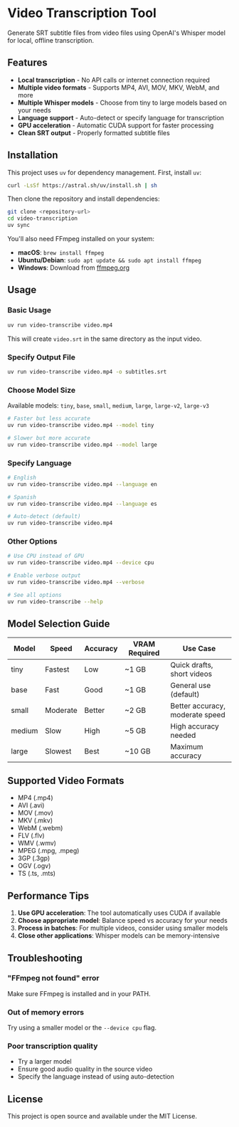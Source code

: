 # Video Transcription Tool

Generate SRT subtitle files from video files using OpenAI's Whisper model for local, offline transcription.

## Features

- **Local transcription** - No API calls or internet connection required
- **Multiple video formats** - Supports MP4, AVI, MOV, MKV, WebM, and more
- **Multiple Whisper models** - Choose from tiny to large models based on your needs
- **Language support** - Auto-detect or specify language for transcription
- **GPU acceleration** - Automatic CUDA support for faster processing
- **Clean SRT output** - Properly formatted subtitle files

## Installation

This project uses `uv` for dependency management. First, install `uv`:

```bash
curl -LsSf https://astral.sh/uv/install.sh | sh
```

Then clone the repository and install dependencies:

```bash
git clone <repository-url>
cd video-transcription
uv sync
```

You'll also need FFmpeg installed on your system:

- **macOS**: `brew install ffmpeg`
- **Ubuntu/Debian**: `sudo apt update && sudo apt install ffmpeg`
- **Windows**: Download from [ffmpeg.org](https://ffmpeg.org/download.html)

## Usage

### Basic Usage

```bash
uv run video-transcribe video.mp4
```

This will create `video.srt` in the same directory as the input video.

### Specify Output File

```bash
uv run video-transcribe video.mp4 -o subtitles.srt
```

### Choose Model Size

Available models: `tiny`, `base`, `small`, `medium`, `large`, `large-v2`, `large-v3`

```bash
# Faster but less accurate
uv run video-transcribe video.mp4 --model tiny

# Slower but more accurate
uv run video-transcribe video.mp4 --model large
```

### Specify Language

```bash
# English
uv run video-transcribe video.mp4 --language en

# Spanish
uv run video-transcribe video.mp4 --language es

# Auto-detect (default)
uv run video-transcribe video.mp4
```

### Other Options

```bash
# Use CPU instead of GPU
uv run video-transcribe video.mp4 --device cpu

# Enable verbose output
uv run video-transcribe video.mp4 --verbose

# See all options
uv run video-transcribe --help
```

## Model Selection Guide

| Model    | Speed      | Accuracy | VRAM Required | Use Case                        |
|----------|------------|----------|---------------|---------------------------------|
| tiny     | Fastest    | Low      | ~1 GB         | Quick drafts, short videos      |
| base     | Fast       | Good     | ~1 GB         | General use (default)           |
| small    | Moderate   | Better   | ~2 GB         | Better accuracy, moderate speed |
| medium   | Slow       | High     | ~5 GB         | High accuracy needed            |
| large    | Slowest    | Best     | ~10 GB        | Maximum accuracy                |

## Supported Video Formats

- MP4 (.mp4)
- AVI (.avi)
- MOV (.mov)
- MKV (.mkv)
- WebM (.webm)
- FLV (.flv)
- WMV (.wmv)
- MPEG (.mpg, .mpeg)
- 3GP (.3gp)
- OGV (.ogv)
- TS (.ts, .mts)

## Performance Tips

1. **Use GPU acceleration**: The tool automatically uses CUDA if available
2. **Choose appropriate model**: Balance speed vs accuracy for your needs
3. **Process in batches**: For multiple videos, consider using smaller models
4. **Close other applications**: Whisper models can be memory-intensive

## Troubleshooting

### "FFmpeg not found" error
Make sure FFmpeg is installed and in your PATH.

### Out of memory errors
Try using a smaller model or the `--device cpu` flag.

### Poor transcription quality
- Try a larger model
- Ensure good audio quality in the source video
- Specify the language instead of using auto-detection

## License

This project is open source and available under the MIT License.